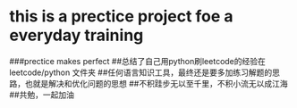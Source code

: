 # this  is a prectice project foe a everyday training
###prectice makes perfect
##总结了自己用python刷leetcode的经验在leetcode/python 文件夹
##任何语言知识工具，最终还是要多加练习解题的思路，也就是解决和优化问题的思想
##不积跬步无以至千里，不积小流无以成江海
##共勉，一起加油
